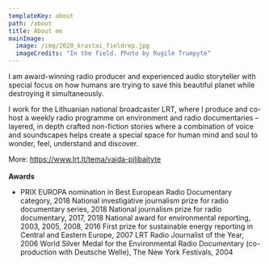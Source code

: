 ```yaml
---
templateKey: about
path: /about
title: About me
mainImage:
  image: /img/2020_krastai_fieldrep.jpg
  imageCredits: "In the field. Photo by Rugilė Trumpytė"
---
```

I am award-winning radio producer and experienced audio storyteller with special focus on how humans are trying to save this beautiful planet while destroying it simultaneously.

I work for the Lithuanian national broadcaster LRT, where I produce and co-host a weekly radio programme on environment and radio documentaries – layered, in depth crafted non-fiction stories where a combination of voice and soundscapes helps create a special space for human mind and soul to wonder, feel, understand and discover.

More: https://www.lrt.lt/tema/vaida-pilibaityte \
\
**Awards** 

* PRIX EUROPA nomination in Best European Radio Documentary category, 2018  National investigative journalism prize for radio documentary series, 2018 
  National journalism prize for radio documentary, 2017, 2018
  National award for environmental reporting, 2003, 2005, 2008, 2016
  First prize for sustainable energy reporting in Central and Eastern Europe, 2007
  LRT Radio Journalist of the Year, 2006
  World Silver Medal for the Environmental Radio Documentary (co-production with Deutsche Welle), The New York Festivals, 2004
